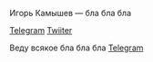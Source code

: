Игорь Камышев — бла бла бла

[Telegram](https://t.me/igorkamyehv) [Twiiter](https://t.me/igorkamyehv)

Веду всякое бла бла бла [Telegram](https://t.me/igorkamyehv)